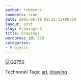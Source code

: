 ```yaml
---
author: robmyers
comments: true
date: 2005-06-18 09:32:13+00:00
layout: post
slug: drawings-2
title: Drawings
wordpress_id: 518
categories:
- Projects
---
```


  
![G2750](/wp-content/g2750.png)  


  


Technorati Tags: [art](http://technorati.com/tag/art), [drawing](http://technorati.com/tag/drawing)

  



